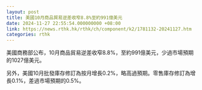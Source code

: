 ```yaml
---
layout: post
title: 美國10月商品貿易逆差收窄8.8%至約991億美元
date: 2024-11-27 22:55:54.000000000 +08:00
link: https://news.rthk.hk/rthk/ch/component/k2/1781132-20241127.htm
categories: rthk
---
```


美國商務部公布，10月商品貿易逆差收窄8.8%，至約991億美元，少過市場預期的1027億美元。

另外，美國10月批發庫存修訂為按月增長0.2%，略高過預期。零售庫存修訂為增長0.1%，差過市場預期的0.5%。
